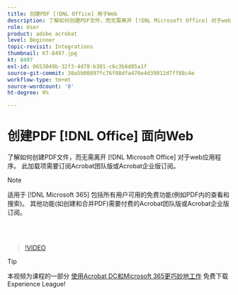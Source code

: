 ```yaml
---
title: 创建PDF [!DNL Office] 用于Web
description: 了解如何创建PDF文件，而无需离开 [!DNL Microsoft Office] 对于web应用程序
role: User
product: adobe acrobat
level: Beginner
topic-revisit: Integrations
thumbnail: KT-8497.jpg
kt: 8497
exl-id: 0653049b-32f3-4d78-b301-c6c3b6d85a1f
source-git-commit: 38a5b00897fc76f08dfa470e4d39012d7ff88c4e
workflow-type: tm+mt
source-wordcount: '0'
ht-degree: 0%

---
```


# 创建PDF [!DNL Office] 面向Web

了解如何创建PDF文件，而无需离开 [!DNL Microsoft Office] 对于web应用程序。 此加载项需要订阅Acrobat团队版或Acrobat企业版订阅。

>[!NOTE]
>
>适用于 [!DNL Microsoft 365] 包括所有用户可用的免费功能(例如PDF内的查看和搜索)。 其他功能(如创建和合并PDF)需要付费的Acrobat团队版或Acrobat企业版订阅。

<br> 

>[!VIDEO](https://video.tv.adobe.com/v/337482?hidetitle=true)

>[!TIP]
>
>本视频为课程的一部分 [使用Acrobat DC和Microsoft 365更巧妙地工作](https://experienceleague.adobe.com/?recommended=Acrobat-U-1-2021.microsoft365) 免费下载Experience League!
